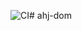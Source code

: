 ![CI](https://github.com/TatianaLevoshko/env/actions/workflows/web.yml/badge.svg)#   a h j - d o m  
 